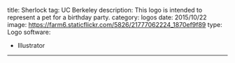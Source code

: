 title: Sherlock
tag: UC Berkeley
description: This logo is intended to represent a pet for a birthday party.
category: logos
date: 2015/10/22
image: https://farm6.staticflickr.com/5826/21777062224_1870ef9f89
type: Logo
software:
- Illustrator
---